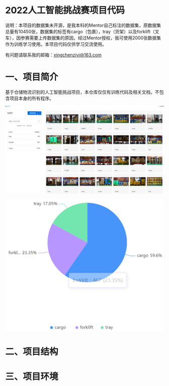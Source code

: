 # 2022人工智能挑战赛项目代码



说明：本项目的数据集未开源，是我本科的Mentor自己标注的数据集，原数据集总量有10450张，数据集的标签有cargo（包裹），tray（货架）以及forklift（叉车），因参赛需要上传数据集的原因，经过Mentor授权，我可使用2000张数据集作为训练学习使用。本项目代码仅供学习交流使用。

有问题请联系我的邮箱：xingchenziyi@163.com

# 一、项目简介

基于仓储物流识别的人工智能挑战项目，本仓库仅仅有训练代码及相关文档，不包含项目本身的所有程序。

![image-20220812175456685](README.assets/image-20220812175456685.png)



![image-20220812175558903](README.assets/image-20220812175558903.png)

# 二、项目结构



# 三、项目环境





